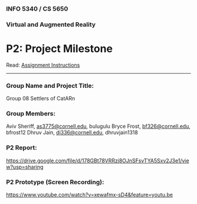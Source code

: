 ### INFO 5340 / CS 5650
### Virtual and Augmented Reality 
# P2: Project Milestone

Read: [Assignment Instructions](https://docs.google.com/document/d/1vP6fj6B2SmH5aoUDLqYtNBG0c1L6OYJ9ZKJZFddpy04/edit?usp=sharing "Detailed Assignment Instructions")

<hr>

### Group Name and Project Title:
Group 08
Settlers of CatARn

### Group Members:

Aviv Sheriff, as3775@cornell.edu, bulugulu
Bryce Frost, bf326@cornell.edu, bfrost12 
Dhruv Jain, dj336@cornell.edu, dhruvjain1318

### P2 Report:

https://drive.google.com/file/d/178GBt78VRRzj8OJnSFsvTYA5Sxv2J3e1/view?usp=sharing

### P2 Prototype (Screen Recording):

https://www.youtube.com/watch?v=xewafmx-sD4&feature=youtu.be

